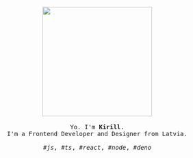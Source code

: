<p align="center">

  <img width="256" src="https://kirlovon.github.io/Kirlovon/cat.gif">
 
  <br>
  <br>
  
  <samp>
    Yo. I'm <b>Kirill</b>.
    <br> 
    I'm a Frontend Developer and Designer from Latvia.
    <br>
    <br>
    <i>#js</i>, <i>#ts</i>, <i>#react</i>, <i>#node</i>, <i>#deno</i>
  </samp>
  
  <br>
  <br>
  <br>
  
</p>
